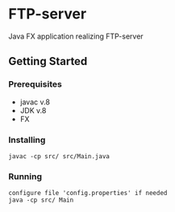 # FTP-server
Java FX application realizing FTP-server

## Getting Started

### Prerequisites
  - javac v.8
  - JDK v.8
  - FX
  
### Installing

```
javac -cp src/ src/Main.java
```
### Running

```
configure file 'config.properties' if needed
java -cp src/ Main
```
